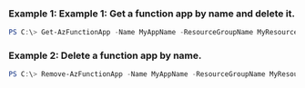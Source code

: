 ### Example 1: Example 1: Get a function app by name and delete it.

```powershell
PS C:\> Get-AzFunctionApp -Name MyAppName -ResourceGroupName MyResourceGroupName | Remove-AzFunctionApp -Force
```

### Example 2: Delete a function app by name.

```powershell
PS C:\> Remove-AzFunctionApp -Name MyAppName -ResourceGroupName MyResourceGroupName -Force
```
